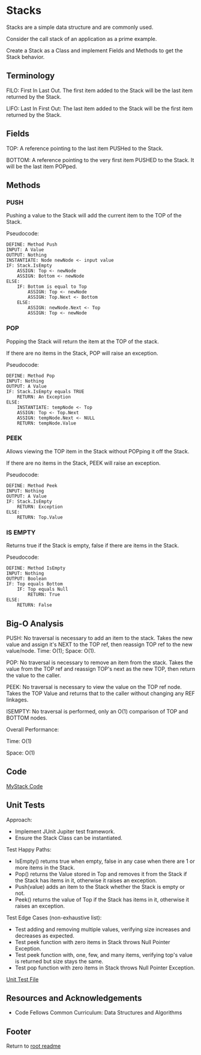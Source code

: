 # Stacks

Stacks are a simple data structure and are commonly used.

Consider the call stack of an application as a prime example.

Create a Stack as a Class and implement Fields and Methods to get the Stack behavior.

## Terminology

FILO: First In Last Out. The first item added to the Stack will be the last item returned by the Stack.

LIFO: Last In First Out: The last item added to the Stack will be the first item returned by the Stack.

## Fields

TOP: A reference pointing to the last item PUSHed to the Stack.

BOTTOM: A reference pointing to the very first item PUSHED to the Stack. It will be the last item POPped.

## Methods

### PUSH

Pushing a value to the Stack will add the current item to the TOP of the Stack.

Pseudocode:

```text
DEFINE: Method Push
INPUT: A Value
OUTPUT: Nothing
INSTANTIATE: Node newNode <- input value
IF: Stack.IsEmpty
    ASSIGN: Top <- newNode
    ASSIGN: Bottom <- newNode
ELSE:
    IF: Bottom is equal to Top
        ASSIGN: Top <- newNode
        ASSIGN: Top.Next <- Bottom
    ELSE:
        ASSIGN: newNode.Next <- Top
        ASSIGN: Top <- newNode
```

### POP

Popping the Stack will return the item at the TOP of the stack.

If there are no items in the Stack, POP will raise an exception.

Pseudocode:

```text
DEFINE: Method Pop
INPUT: Nothing
OUTPUT: A Value
IF: Stack.IsEmpty equals TRUE
    RETURN: An Exception
ELSE:
    INSTANTIATE: tempNode <- Top
    ASSIGN: Top <- Top.Next
    ASSIGN: tempNode.Next <- NULL
    RETURN: tempNode.Value
```

### PEEK

Allows viewing the TOP item in the Stack without POPping it off the Stack.

If there are no items in the Stack, PEEK will raise an exception.

Pseudocode:

```text
DEFINE: Method Peek
INPUT: Nothing
OUTPUT: A Value
IF: Stack.IsEmpty
    RETURN: Exception
ELSE:
    RETURN: Top.Value
```

### IS EMPTY

Returns true if the Stack is empty, false if there are items in the Stack.

Pseudocode:

```text
DEFINE: Method IsEmpty
INPUT: Nothing
OUTPUT: Boolean
IF: Top equals Bottom
    IF: Top equals Null
        RETURN: True
ELSE:
    RETURN: False
```

## Big-O Analysis

PUSH: No traversal is necessary to add an item to the stack. Takes the new value and assign it's NEXT to the TOP ref, then reassign TOP ref to the new value/node. Time: O(1); Space: O(1).

POP: No traversal is necessary to remove an item from the stack. Takes the value from the TOP ref and reassign TOP's next as the new TOP, then return the value to the caller.

PEEK: No traversal is necessary to view the value on the TOP ref node. Takes the TOP Value and returns that to the caller without changing any REF linkages.

ISEMPTY: No traversal is performed, only an O(1) comparison of TOP and BOTTOM nodes.

Overall Performance:

Time: O(1)

Space: O(1)

## Code

[MyStack Code](../lib/src/main/java/myJava/code/models/MyStack.java)

## Unit Tests

Approach:

- Implement JUnit Jupiter test framework.
- Ensure the Stack Class can be instantiated.

Test Happy Paths:
- IsEmpty() returns true when empty, false in any case when there are 1 or more items in the Stack.
- Pop() returns the Value stored in Top and removes it from the Stack if the Stack has items in it, otherwise it raises an exception.
- Push(value) adds an item to the Stack whether the Stack is empty or not.
- Peek() returns the value of Top if the Stack has items in it, otherwise it raises an exception.

Test Edge Cases (non-exhaustive list):

- Test adding and removing multiple values, verifying size increases and decreases as expected.
- Test peek function with zero items in Stack throws Null Pointer Exception.
- Test peek function with, one, few, and many items, verifying top's value is returned but size stays the same.
- Test pop function with zero items in Stack throws Null Pointer Exception.

[Unit Test File](../lib/src/test/java/myJava/code/models/TestMyStack.java)

## Resources and Acknowledgements

- Code Fellows Common Curriculum: Data Structures and Algorithms

## Footer

Return to [root readme](../README.md)
